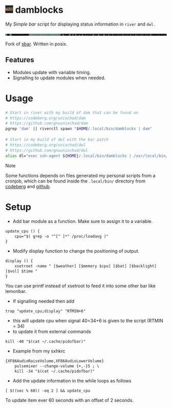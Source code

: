 # <img src="./misc/damblocks-repo.png" width="24"/> damblocks
My *Simple bar* script for displaying status information in `river` and `dwl`.

![screenshot](./dam-damblocks.png)


Fork of [sbar](https://github.com/pystardust/sbar). Written in posix.

## Features
* Modules update with variable timing.
* Signalling to update modules when needed.

# Usage
```sh
# Start in river with my build of dam that can be found on
# https://codeberg.org/unixchad/dam
# https://github.com/gnuunixchad/dam
pgrep 'dam' || riverctl spawn "$HOME/.local/bin/damblocks | dam"

# Start in my build of dwl with the bar patch
# https://codeberg.org/unixchad/dwl
# https://github.com/gnuunixchad/dwl
alias dl="exec ssh-agent ${HOME}/.local/bin/damblocks | /usr/local/bin/dwl"
```

> [!NOTE]
> Some functions depends on files generated my personal scripts from a cronjob,
> which can be found inside the `.local/bin/` directory from
> [codeberg](https://codeberg.org/unixchad/dotfiles) and
> [github](https://github.com/gnuunixchad/dotfiles).

# Setup

* Add bar module as a function. Make sure to assign it to a variable.
```
update_cpu () { 
	cpu="$( grep -o "^[^ ]*" /proc/loadavg )" 
}
```

* Modify display function to change the positioning of output.
```
display () { 
	xsetroot -name " [$weather] [$memory $cpu] [$bat] [$backlight] [$vol] $time "
}
```
You can use printf instead of xsetroot to feed it into some other bar like lemonbar.

* If signalling needed then add
```
trap "update_cpu;display" "RTMIN+6"
```
* this will update cpu when signal 40=34+6 is given to the script (RTMIN = 34)
* to update it from external commands
```
kill -40 "$(cat ~/.cache/pidofbar)"
```
* Example from my sxhkrc
```
{XF86AudioRaiseVolume,XF86AudioLowerVolume}
	pulsemixer --change-volume {+,-}5 ; \
	kill -34 "$(cat ~/.cache/pidofbar)"
```


* Add the update information in the while loops as follows
``` 
[ $((sec % 60)) -eq 2 ] && update_cpu
```
To update item ever 60 seconds with an offset of 2 seconds.


